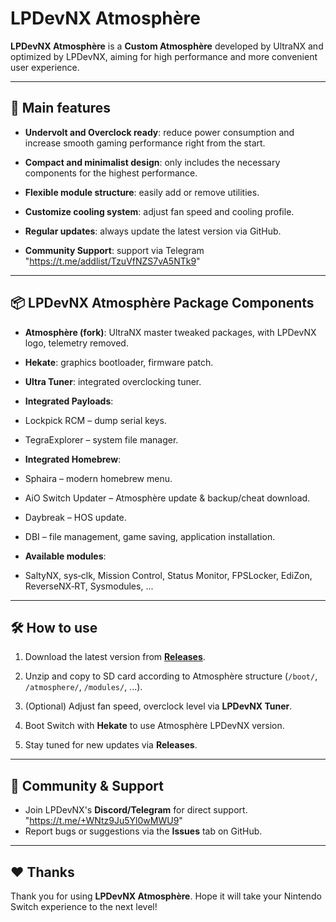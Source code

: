 # LPDevNX Atmosphère

**LPDevNX Atmosphère** is a **Custom Atmosphère** developed by UltraNX and optimized by LPDevNX, aiming for high performance and more convenient user experience.

---

## 🚀 Main features

- **Undervolt and Overclock ready**: reduce power consumption and increase smooth gaming performance right from the start.

- **Compact and minimalist design**: only includes the necessary components for the highest performance.

- **Flexible module structure**: easily add or remove utilities.

- **Customize cooling system**: adjust fan speed and cooling profile.

- **Regular updates**: always update the latest version via GitHub.
- **Community Support**: support via Telegram "https://t.me/addlist/TzuVfNZS7vA5NTk9"

---

## 📦 LPDevNX Atmosphère Package Components

- **Atmosphère (fork)**: UltraNX master tweaked packages, with LPDevNX logo, telemetry removed.

- **Hekate**: graphics bootloader, firmware patch.

- **Ultra Tuner**: integrated overclocking tuner.

- **Integrated Payloads**:
- Lockpick RCM – dump serial keys.

- TegraExplorer – system file manager.

- **Integrated Homebrew**:
- Sphaira – modern homebrew menu.

- AiO Switch Updater – Atmosphère update & backup/cheat download.

- Daybreak – HOS update.

- DBI – file management, game saving, application installation.
- **Available modules**:

- SaltyNX, sys‑clk, Mission Control, Status Monitor, FPSLocker, EdiZon, ReverseNX‑RT, Sysmodules, ...

---

## 🛠 How to use

1. Download the latest version from **[Releases](https://github.com/LPhamDev97/LPDevNX/releases/latest)**.

2. Unzip and copy to SD card according to Atmosphère structure (`/boot/`, `/atmosphere/`, `/modules/`, ...).
3. (Optional) Adjust fan speed, overclock level via **LPDevNX Tuner**.
4. Boot Switch with **Hekate** to use Atmosphère LPDevNX version.

5. Stay tuned for new updates via **Releases**.

---

## 💬 Community & Support

- Join LPDevNX's **Discord/Telegram** for direct support. "https://t.me/+WNtz9Ju5Yl0wMWU9"
- Report bugs or suggestions via the **Issues** tab on GitHub.

---

## ❤️ Thanks

Thank you for using **LPDevNX Atmosphère**. Hope it will take your Nintendo Switch experience to the next level!
